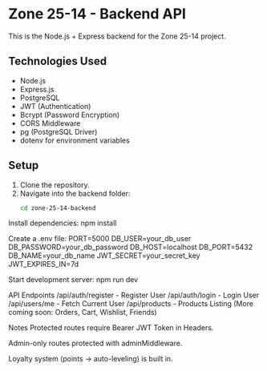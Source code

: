 # Zone 25-14 - Backend API

This is the Node.js + Express backend for the Zone 25-14 project.

## Technologies Used

- Node.js
- Express.js
- PostgreSQL
- JWT (Authentication)
- Bcrypt (Password Encryption)
- CORS Middleware
- pg (PostgreSQL Driver)
- dotenv for environment variables

## Setup

1. Clone the repository.
2. Navigate into the backend folder:
   ```bash
   cd zone-25-14-backend
Install dependencies:
npm install

Create a .env file:
PORT=5000
DB_USER=your_db_user
DB_PASSWORD=your_db_password
DB_HOST=localhost
DB_PORT=5432
DB_NAME=your_db_name
JWT_SECRET=your_secret_key
JWT_EXPIRES_IN=7d

Start development server:
npm run dev

API Endpoints
/api/auth/register - Register User
/api/auth/login - Login User
/api/users/me - Fetch Current User
/api/products - Products Listing
(More coming soon: Orders, Cart, Wishlist, Friends)

Notes
Protected routes require Bearer JWT Token in Headers.

Admin-only routes protected with adminMiddleware.

Loyalty system (points → auto-leveling) is built in.

